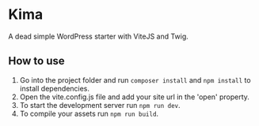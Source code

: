 # Kima
A dead simple WordPress starter with ViteJS and Twig.

## How to use
1. Go into the project folder and run `composer install` and `npm install` to install dependencies.
2. Open the vite.config.js file and add your site url in the 'open' property.
3. To start the development server run `npm run dev`.
4. To compile your assets run `npm run build`.
 
